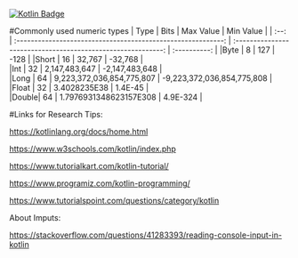 [![Kotlin Badge](https://img.shields.io/badge/Kotlin-v1.710-884dff?style=flat-square&logo=Kotlin)](https://kotlinlang.org)

#Commonly used numeric types
| Type |                          Bits                                | Max Value                                                    | Min Value    |
| :--: | :----------------------------------------------------------: | :----------------------------------------------------------: | :----------: |
|Byte  |  8   | 127                       | -128 |
|Short |  16  | 32,767                    | -32,768 |                     
|Int   |  32  | 2,147,483,647             | -2,147,483,648 |                        
|Long  |  64  | 9,223,372,036,854,775,807 | -9,223,372,036,854,775,808 |                        
|Float |  32  | 3.4028235E38              | 1.4E-45 |                        
|Double|  64  | 1.7976931348623157E308    | 4.9E-324 |


#Links for Research Tips:

https://kotlinlang.org/docs/home.html

https://www.w3schools.com/kotlin/index.php

https://www.tutorialkart.com/kotlin-tutorial/

https://www.programiz.com/kotlin-programming/

https://www.tutorialspoint.com/questions/category/kotlin

About Imputs:

https://stackoverflow.com/questions/41283393/reading-console-input-in-kotlin
